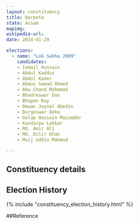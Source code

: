 ```yaml
---
layout: constituency
title: Barpeta
state: Assam
mapimg: 
wikipedia-url: 
date: 2014-01-29

elections: 
  - name: "Lok Sabha 2009"
    candidates: 
    - Ismail Hussain 
    - Abdul Kaddus 
    - Abdul Kader 
    - Abdus Samad Ahmed 
    - Abu Chand Mahmmad 
    - Bhadreswar Das 
    - Bhupen Ray 
    - Dewan Joynal Abedin 
    - Durgeswar Deka 
    - Golap Hussain Mazumder 
    - Kandarpa Lahkar 
    - Md. Amir Ali 
    - Md. Dilir Khan 
    - Muij Uddin Mahmud 

---
```

## Constituency details


## Election History
{% include "constituency_election_history.html" %}

##Reference
